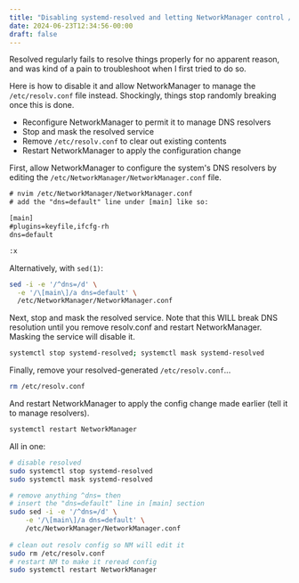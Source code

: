 ```yaml
---
title: "Disabling systemd-resolved and letting NetworkManager control /etc/resolv.conf on Fedora 40"
date: 2024-06-23T12:34:56-00:00
draft: false
---
```


Resolved regularly fails to resolve things properly for no apparent reason, and was kind of a pain to troubleshoot when I first tried to do so.

Here is how to disable it and allow NetworkManager to manage the `/etc/resolv.conf` file instead. Shockingly, things stop randomly breaking once this is done.

- Reconfigure NetworkManager to permit it to manage DNS resolvers
- Stop and mask the resolved service
- Remove `/etc/resolv.conf` to clear out existing contents
- Restart NetworkManager to apply the configuration change

First, allow NetworkManager to configure the system's DNS resolvers by editing the `/etc/NetworkManager/NetworkManager.conf` file.

```txt
# nvim /etc/NetworkManager/NetworkManager.conf
# add the "dns=default" line under [main] like so:

[main]
#plugins=keyfile,ifcfg-rh
dns=default

:x
```

Alternatively, with `sed(1)`:

```sh
sed -i -e '/^dns=/d' \
  -e '/\[main\]/a dns=default' \
  /etc/NetworkManager/NetworkManager.conf
```

Next, stop and mask the resolved service. Note that this WILL break DNS resolution until you remove resolv.conf and restart NetworkManager. Masking the service will disable it.

```sh
systemctl stop systemd-resolved; systemctl mask systemd-resolved
```

Finally, remove your resolved-generated `/etc/resolv.conf`...

```sh
rm /etc/resolv.conf
```

And restart NetworkManager to apply the config change made earlier (tell it to manage resolvers).

```sh
systemctl restart NetworkManager
```

All in one:

```sh
# disable resolved
sudo systemctl stop systemd-resolved
sudo systemctl mask systemd-resolved

# remove anything ^dns= then
# insert the "dns=default" line in [main] section
sudo sed -i -e '/^dns=/d' \
    -e '/\[main\]/a dns=default' \
    /etc/NetworkManager/NetworkManager.conf
    
# clean out resolv config so NM will edit it
sudo rm /etc/resolv.conf
# restart NM to make it reread config
sudo systemctl restart NetworkManager
```